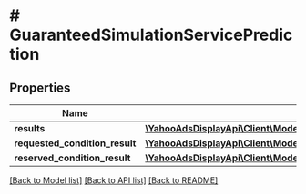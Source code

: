 # # GuaranteedSimulationServicePrediction

## Properties

Name | Type | Description | Notes
------------ | ------------- | ------------- | -------------
**results** | [**\YahooAdsDisplayApi\Client\Model\GuaranteedSimulationServicePredictionResult[]**](GuaranteedSimulationServicePredictionResult.md) |  | [optional]
**requested_condition_result** | [**\YahooAdsDisplayApi\Client\Model\GuaranteedSimulationServicePredictionResult**](GuaranteedSimulationServicePredictionResult.md) |  | [optional]
**reserved_condition_result** | [**\YahooAdsDisplayApi\Client\Model\GuaranteedSimulationServicePredictionResult**](GuaranteedSimulationServicePredictionResult.md) |  | [optional]

[[Back to Model list]](../../README.md#models) [[Back to API list]](../../README.md#endpoints) [[Back to README]](../../README.md)
